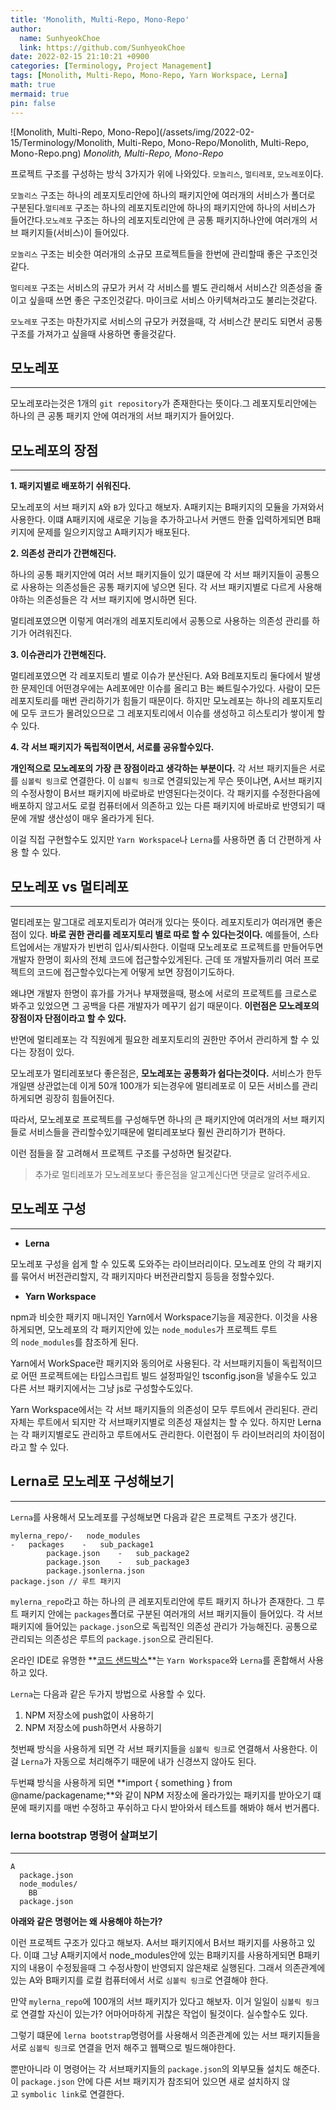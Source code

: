 ```yaml
---
title: 'Monolith, Multi-Repo, Mono-Repo'
author:
  name: SunhyeokChoe
  link: https://github.com/SunhyeokChoe
date: 2022-02-15 21:10:21 +0900
categories: [Terminology, Project Management]
tags: [Monolith, Multi-Repo, Mono-Repo, Yarn Workspace, Lerna]
math: true
mermaid: true
pin: false
---
```


![Monolith, Multi-Repo, Mono-Repo](/assets/img/2022-02-15/Terminology/Monolith, Multi-Repo, Mono-Repo/Monolith, Multi-Repo, Mono-Repo.png)
_Monolith, Multi-Repo, Mono-Repo_

프로젝트 구조를 구성하는 방식 3가지가 위에 나와있다. `모놀리스`, `멀티레포`, `모노레포`이다.

`모놀리스` 구조는 하나의 레포지토리안에 하나의 패키지안에 여러개의 서비스가 폴더로 구분된다.`멀티레포` 구조는 하나의 레포지토리안에 하나의 패키지안에 하나의 서비스가 들어간다.`모노레포` 구조는 하나의 레포지토리안에 큰 공통 패키지하나안에 여러개의 서브 패키지들(서비스)이 들어있다.

`모놀리스` 구조는 비슷한 여러개의 소규모 프로젝트들을 한번에 관리할때 좋은 구조인것같다.

`멀티레포` 구조는 서비스의 규모가 커서 각 서비스를 별도 관리해서 서비스간 의존성을 줄이고 싶을때 쓰면 좋은 구조인것같다. 마이크로 서비스 아키텍쳐라고도 불리는것같다.

`모노레포` 구조는 마찬가지로 서비스의 규모가 커졌을때, 각 서비스간 분리도 되면서 공통 구조를 가져가고 싶을때 사용하면 좋을것같다.

## **모노레포**

---

모노레포라는것은 1개의 `git repository`가 존재한다는 뜻이다.그 레포지토리안에는 하나의 큰 공통 패키지 안에 여러개의 서브 패키지가 들어있다.

## **모노레포의 장점**

---

**1. 패키지별로 배포하기 쉬워진다.**

모노레포의 서브 패키지 `A`와 `B`가 있다고 해보자. A패키지는 B패키지의 모듈을 가져와서 사용한다. 이떄 A패키지에 새로운 기능을 추가하고나서 커맨드 한줄 입력하게되면 B패키지에 문제를 일으키지않고 A패키지가 배포된다.

**2. 의존성 관리가 간편해진다.**

하나의 공통 패키지안에 여러 서브 패키지들이 있기 떄문에 각 서브 패키지들이 공통으로 사용하는 의존성들은 공통 패키지에 넣으면 된다. 각 서브 패키지별로 다르게 사용해야하는 의존성들은 각 서브 패키지에 명시하면 된다.

멀티레포였으면 이렇게 여러개의 레포지토리에서 공통으로 사용하는 의존성 관리를 하기가 어려워진다.

**3. 이슈관리가 간편해진다.**

멀티레포였으면 각 레포지토리 별로 이슈가 분산된다. A와 B레포지토리 둘다에서 발생한 문제인데 어떤경우에는 A레포에만 이슈를 올리고 B는 빠트릴수가있다. 사람이 모든 레포지토리를 매번 관리하기가 힘들기 때문이다. 하지만 모노레포는 하나의 레포지토리에 모두 코드가 몰려있으므로 그 레포지토리에서 이슈를 생성하고 히스토리가 쌓이게 할 수 있다.

**4. 각 서브 패키지가 독립적이면서, 서로를 공유할수있다.**

**개인적으로 모노레포의 가장 큰 장점이라고 생각하는 부분이다.** 각 서브 패키지들은 서로를 `심볼릭 링크`로 연결한다. 이 `심볼릭 링크`로 연결되있는게 무슨 뜻이냐면, A서브 패키지의 수정사항이 B서브 패키지에 바로바로 반영된다는것이다. 각 패키지를 수정한다음에 배포하지 않고서도 로컬 컴퓨터에서 의존하고 있는 다른 패키지에 바로바로 반영되기 때문에 개발 생산성이 매우 올라가게 된다.

이걸 직접 구현할수도 있지만 `Yarn Workspace`나 `Lerna`를 사용하면 좀 더 간편하게 사용 할 수 있다.

## **모노레포 vs 멀티레포**

---

멀티레포는 말그대로 레포지토리가 여러개 있다는 뜻이다. 레포지토리가 여러개면 좋은점이 있다. **바로 권한 관리를 레포지토리 별로 따로 할 수 있다는것이다.** 예를들어, 스타트업에서는 개발자가 빈번히 입사/퇴사한다. 이럴때 모노레포로 프로젝트를 만들어두면 개발자 한명이 회사의 전체 코드에 접근할수있게된다. 근데 또 개발자들끼리 여러 프로젝트의 코드에 접근할수있다는게 어떻게 보면 장점이기도하다.

왜냐면 개발자 한명이 휴가를 가거나 부재했을때, 평소에 서로의 프로젝트를 크로스로 봐주고 있었으면 그 공백을 다른 개발자가 메꾸기 쉽기 때문이다. **이런점은 모노레포의 장점이자 단점이라고 할 수 있다.**

반면에 멀티레포는 각 직원에게 필요한 레포지토리의 권한만 주어서 관리하게 할 수 있다는 장점이 있다.

모노레포가 멀티레포보다 좋은점은, **모노레포는 공통화가 쉽다는것이다.** 서비스가 한두개일땐 상관없는데 이게 50개 100개가 되는경우에 멀티레포로 이 모든 서비스를 관리하게되면 굉장히 힘들어진다.

따라서, 모노레포로 프로젝트를 구성해두면 하나의 큰 패키지안에 여러개의 서브 패키지들로 서비스들을 관리할수있기때문에 멀티레포보다 훨씬 관리하기가 편하다.

이런 점들을 잘 고려해서 프로젝트 구조를 구성하면 될것같다.

> 추가로 멀티레포가 모노레포보다 좋은점을 알고계신다면 댓글로 알려주세요.
> 

## **모노레포 구성**

---

- **Lerna**

모노레포 구성을 쉽게 할 수 있도록 도와주는 라이브러리이다. 모노레포 안의 각 패키지를 묶어서 버전관리할지, 각 패키지마다 버전관리할지 등등을 정할수있다.

- **Yarn Workspace**

npm과 비슷한 패키지 매니저인 Yarn에서 Workspace기능을 제공한다. 이것을 사용하게되면, 모노레포의 각 패키지안에 있는 `node_modules`가 프로젝트 루트의 `node_modules`를 참조하게 된다.

Yarn에서 WorkSpace란 패키지와 동의어로 사용된다. 각 서브패키지들이 독립적이므로 어떤 프로젝트에는 타입스크립트 빌드 설정파일인 tsconfig.json을 넣을수도 있고 다른 서브 패키지에서는 그냥 js로 구성할수도있다.

Yarn Workspace에서는 각 서브 패키지들의 의존성이 모두 루트에서 관리된다. 관리 자체는 루트에서 되지만 각 서브패키지별로 의존성 재설치는 할 수 있다. 하지만 Lerna는 각 패키지별로도 관리하고 루트에서도 관리한다. 이런점이 두 라이브러리의 차이점이라고 할 수 있다.

## **Lerna로 모노레포 구성해보기**

---

`Lerna`를 사용해서 모노레포를 구성해보면 다음과 같은 프로젝트 구조가 생긴다.

```
mylerna_repo/-   node_modules
-   packages    -   sub_package1
        package.json    -   sub_package2
        package.json    -   sub_package3
        package.jsonlerna.json
package.json // 루트 패키지
```

`mylerna_repo`라고 하는 하나의 큰 레포지토리안에 루트 패키지 하나가 존재한다. 그 루트 패키지 안에는 `packages`폴더로 구분된 여러개의 서브 패키지들이 들어있다. 각 서브 패키지에 들어있는 `package.json`으로 독립적인 의존성 관리가 가능해진다. 공통으로 관리되는 의존성은 루트의 `package.json`으로 관리된다.

온라인 IDE로 유명한 **[코드 샌드박스](https://github.com/codesandbox/codesandbox-client)**는 `Yarn Workspace`와 `Lerna`를 혼합해서 사용하고 있다.

`Lerna`는 다음과 같은 두가지 방법으로 사용할 수 있다.

1. NPM 저장소에 push없이 사용하기
2. NPM 저장소에 push하면서 사용하기

첫번째 방식을 사용하게 되면 각 서브 패키지들을 `심볼릭 링크`로 연결해서 사용한다. 이걸 `Lerna`가 자동으로 처리해주기 때문에 내가 신경쓰지 않아도 된다.

두번쨰 방식을 사용하게 되면 **import { something } from @name/packagename;**와 같이 NPM 저장소에 올라가있는 패키지를 받아오기 떄문에 패키지를 매번 수정하고 푸쉬하고 다시 받아와서 테스트를 해봐야 해서 번거롭다.

### **lerna bootstrap 명령어 살펴보기**

---

```
A
  package.json
  node_modules/
    BB
  package.json
```

**아래와 같은 명령어는 왜 사용해야 하는가?**

이런 프로젝트 구조가 있다고 해보자. A서브 패키지에서 B서브 패키지를 사용하고 있다. 이떄 그냥 A패키지에서 node_modules안에 있는 B패키지를 사용하게되면 B패키지의 내용이 수정됬을때 그 수정사항이 반영되지 않은채로 실행된다. 그래서 의존관계에 있는 A와 B패키지를 로컬 컴퓨터에서 서로 `심볼릭 링크`로 연결해야 한다.

만약 `mylerna_repo`에 100개의 서브 패키지가 있다고 해보자. 이거 일일이 `심볼릭 링크`로 연결할 자신이 있는가? 어마어마하게 귀찮은 작업이 될것이다. 실수할수도 있다.

그렇기 떄문에 `lerna bootstrap`명령어를 사용해서 의존관계에 있는 서브 패키지들을 서로 `심볼릭 링크`로 연결을 먼저 해주고 웹팩으로 빌드해야한다.

뿐만아니라 이 명령어는 각 서브패키지들의 `package.json`의 외부모듈 설치도 해준다. 이 `package.json` 안에 다른 서브 패키지가 참조되어 있으면 새로 설치하지 않고 `symbolic link`로 연결한다.
